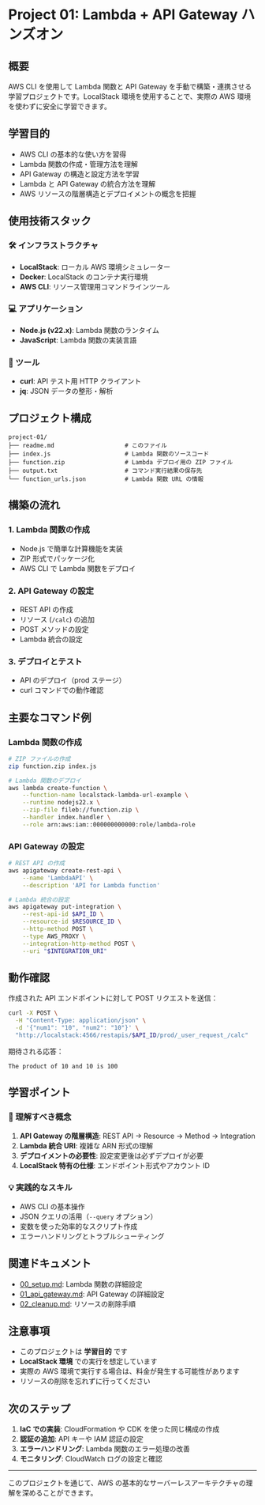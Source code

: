 # Project 01: Lambda + API Gateway ハンズオン

## 概要

AWS CLI を使用して Lambda 関数と API Gateway を手動で構築・連携させる学習プロジェクトです。LocalStack 環境を使用することで、実際の AWS 環境を使わずに安全に学習できます。

## 学習目的

- AWS CLI の基本的な使い方を習得
- Lambda 関数の作成・管理方法を理解
- API Gateway の構造と設定方法を学習
- Lambda と API Gateway の統合方法を理解
- AWS リソースの階層構造とデプロイメントの概念を把握

## 使用技術スタック

### 🛠️ インフラストラクチャ

- **LocalStack**: ローカル AWS 環境シミュレーター
- **Docker**: LocalStack のコンテナ実行環境
- **AWS CLI**: リソース管理用コマンドラインツール

### 💻 アプリケーション

- **Node.js (v22.x)**: Lambda 関数のランタイム
- **JavaScript**: Lambda 関数の実装言語

### 🔧 ツール

- **curl**: API テスト用 HTTP クライアント
- **jq**: JSON データの整形・解析

## プロジェクト構成

```
project-01/
├── readme.md                    # このファイル
├── index.js                     # Lambda 関数のソースコード
├── function.zip                 # Lambda デプロイ用の ZIP ファイル
├── output.txt                   # コマンド実行結果の保存先
└── function_urls.json           # Lambda 関数 URL の情報
```

## 構築の流れ

### 1. Lambda 関数の作成

- Node.js で簡単な計算機能を実装
- ZIP 形式でパッケージ化
- AWS CLI で Lambda 関数をデプロイ

### 2. API Gateway の設定

- REST API の作成
- リソース (`/calc`) の追加
- POST メソッドの設定
- Lambda 統合の設定

### 3. デプロイとテスト

- API のデプロイ（prod ステージ）
- curl コマンドでの動作確認

## 主要なコマンド例

### Lambda 関数の作成

```bash
# ZIP ファイルの作成
zip function.zip index.js

# Lambda 関数のデプロイ
aws lambda create-function \
    --function-name localstack-lambda-url-example \
    --runtime nodejs22.x \
    --zip-file fileb://function.zip \
    --handler index.handler \
    --role arn:aws:iam::000000000000:role/lambda-role
```

### API Gateway の設定

```bash
# REST API の作成
aws apigateway create-rest-api \
    --name 'LambdaAPI' \
    --description 'API for Lambda function'

# Lambda 統合の設定
aws apigateway put-integration \
    --rest-api-id $API_ID \
    --resource-id $RESOURCE_ID \
    --http-method POST \
    --type AWS_PROXY \
    --integration-http-method POST \
    --uri "$INTEGRATION_URI"
```

## 動作確認

作成された API エンドポイントに対して POST リクエストを送信：

```bash
curl -X POST \
  -H "Content-Type: application/json" \
  -d '{"num1": "10", "num2": "10"}' \
  "http://localstack:4566/restapis/$API_ID/prod/_user_request_/calc"
```

期待される応答：

```
The product of 10 and 10 is 100
```

## 学習ポイント

### 🎯 理解すべき概念

1. **API Gateway の階層構造**: REST API → Resource → Method → Integration
2. **Lambda 統合 URI**: 複雑な ARN 形式の理解
3. **デプロイメントの必要性**: 設定変更後は必ずデプロイが必要
4. **LocalStack 特有の仕様**: エンドポイント形式やアカウント ID

### 💡 実践的なスキル

- AWS CLI の基本操作
- JSON クエリの活用（`--query` オプション）
- 変数を使った効率的なスクリプト作成
- エラーハンドリングとトラブルシューティング

## 関連ドキュメント

- [00_setup.md](../../../.documents/project-01-lambda-api/00_setup.md): Lambda 関数の詳細設定
- [01_api_gateway.md](../../../.documents/project-01-lambda-api/01_api_gateway.md): API Gateway の詳細設定
- [02_cleanup.md](../../../.documents/project-01-lambda-api/02_cleanup.md): リソースの削除手順

## 注意事項

- このプロジェクトは **学習目的** です
- **LocalStack 環境** での実行を想定しています
- 実際の AWS 環境で実行する場合は、料金が発生する可能性があります
- リソースの削除を忘れずに行ってください

## 次のステップ

1. **IaC での実装**: CloudFormation や CDK を使った同じ構成の作成
2. **認証の追加**: API キーや IAM 認証の設定
3. **エラーハンドリング**: Lambda 関数のエラー処理の改善
4. **モニタリング**: CloudWatch ログの設定と確認

---

このプロジェクトを通じて、AWS の基本的なサーバーレスアーキテクチャの理解を深めることができます。
